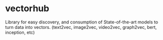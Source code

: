 # vectorhub
Library for easy discovery, and consumption of State-of-the-art models to turn data into vectors. (text2vec, image2vec, video2vec, graph2vec, bert, inception, etc)
